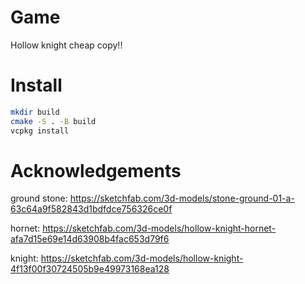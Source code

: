 # Game

Hollow knight cheap copy!!

# Install

```bash
mkdir build
cmake -S . -B build
vcpkg install
```

# Acknowledgements

ground stone: https://sketchfab.com/3d-models/stone-ground-01-a-63c64a9f582843d1bdfdce756326ce0f

hornet: https://sketchfab.com/3d-models/hollow-knight-hornet-afa7d15e69e14d63908b4fac653d79f6

knight: https://sketchfab.com/3d-models/hollow-knight-4f13f00f30724505b9e49973168ea128